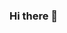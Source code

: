 ### Hi there 👋

<!--
**KensahH/KensahH** is a ✨ _special_ ✨ repository because its `README.md` (this file) appears on your GitHub profile.

Here are some ideas to get you started:

- 🔭 I’m currently working on something cool...
- 🌱 I’m currently learning nodejs..
- 👯 I’m looking to collaborate on youtube and with organizations..
- 🤔 I’m looking for help with integrating AI models to web applications...
- 💬 Ask me about my journey so far...
- 📫 How to reach me: github..
- 😄 Pronouns: she/her...
- ⚡ Fun fact: I'am scared of cats...
-->
